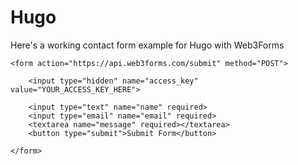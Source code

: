 # Hugo

Here's a working contact form example for Hugo with Web3Forms

```markup
<form action="https://api.web3forms.com/submit" method="POST">

    <input type="hidden" name="access_key" value="YOUR_ACCESS_KEY_HERE">

    <input type="text" name="name" required>
    <input type="email" name="email" required>
    <textarea name="message" required></textarea>
    <button type="submit">Submit Form</button>

</form>
```
